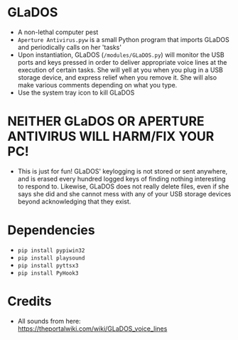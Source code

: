 # GLaDOS
* A non-lethal computer pest
* `Aperture Antivirus.pyw` is a small Python program that imports GLaDOS and periodically calls on her 'tasks'
* Upon instantiation, GLaDOS (`/modules/GLaDOS.py`) will monitor the USB ports and keys pressed in order to deliver appropriate voice lines at the execution of certain tasks. She will yell at you when you plug in a USB storage device, and express relief when you remove it. She will also make various comments depending on what you type.
* Use the system tray icon to kill GLaDOS

# **NEITHER GLaDOS OR APERTURE ANTIVIRUS WILL HARM/FIX YOUR PC!**
* This is just for fun! GLaDOS' keylogging is not stored or sent anywhere, and is erased every hundred logged keys of finding nothing interesting to respond to. Likewise, GLaDOS does not really delete files, even if she says she did and she cannot mess with any of your USB storage devices beyond acknowledging that they exist. 

# Dependencies
- `pip install pypiwin32`
- `pip install playsound`
- `pip install pyttsx3`
- `pip install PyHook3`

# Credits
* All sounds from here: https://theportalwiki.com/wiki/GLaDOS_voice_lines
